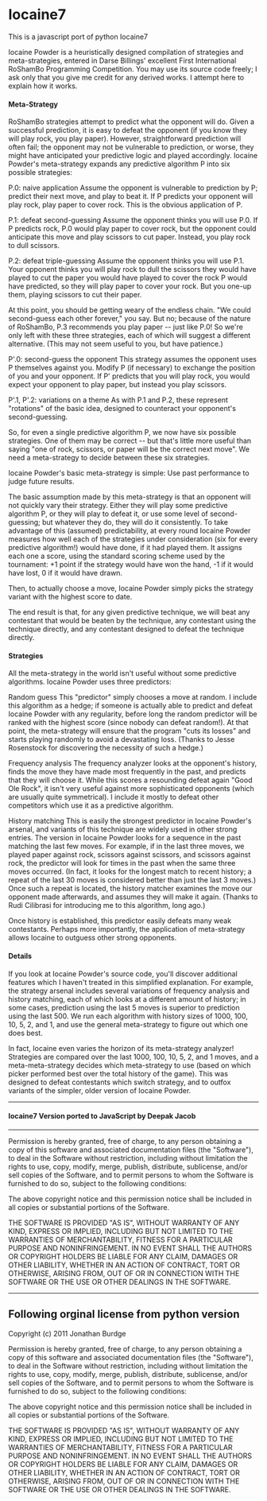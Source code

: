 # Iocaine7

This is a javascript port of python Iocaine7

Iocaine Powder is a heuristically designed compilation of strategies and meta-strategies,
entered in Darse Billings' excellent First International RoShamBo Programming Competition.
You may use its source code freely; I ask only that you give me credit for any derived works.
I attempt here to explain how it works.

#### Meta-Strategy

RoShamBo strategies attempt to predict what the opponent will do. Given a successful
prediction, it is easy to defeat the opponent (if you know they will play rock, you play
paper). However, straightforward prediction will often fail; the opponent may not be
vulnerable to prediction, or worse, they might have anticipated your predictive logic and
played accordingly. Iocaine Powder's meta-strategy expands any predictive algorithm P into
six possible strategies:

P.0: naive application Assume the opponent is vulnerable to prediction by P; predict their
next move, and play to beat it. If P predicts your opponent will play rock, play paper to
cover rock. This is the obvious application of P.

P.1: defeat second-guessing Assume the opponent thinks you will use P.0. If P predicts rock,
P.0 would play paper to cover rock, but the opponent could anticipate this move and play
scissors to cut paper. Instead, you play rock to dull scissors.

P.2: defeat triple-guessing Assume the opponent thinks you will use P.1. Your opponent thinks
you will play rock to dull the scissors they would have played to cut the paper you would
have played to cover the rock P would have predicted, so they will play paper to cover your
rock. But you one-up them, playing scissors to cut their paper.

At this point, you should be getting weary of the endless chain. "We could second-guess each
other forever," you say. But no; because of the nature of RoShamBo, P.3 recommends you play
paper -- just like P.0! So we're only left with these three strategies, each of which will
suggest a different alternative. (This may not seem useful to you, but have patience.)

P'.0: second-guess the opponent This strategy assumes the opponent uses P themselves against
you. Modify P (if necessary) to exchange the position of you and your opponent. If P'
predicts that you will play rock, you would expect your opponent to play paper, but instead
you play scissors.

P'.1, P'.2: variations on a theme As with P.1 and P.2, these represent "rotations" of the
basic idea, designed to counteract your opponent's second-guessing.

So, for even a single predictive algorithm P, we now have six possible strategies. One of
them may be correct -- but that's little more useful than saying "one of rock, scissors, or
paper will be the correct next move". We need a meta-strategy to decide between these six
strategies.

Iocaine Powder's basic meta-strategy is simple: Use past performance to judge future results.

The basic assumption made by this meta-strategy is that an opponent will not quickly vary
their strategy. Either they will play some predictive algorithm P, or they will play to
defeat it, or use some level of second-guessing; but whatever they do, they will do it
consistently. To take advantage of this (assumed) predictability, at every round Iocaine
Powder measures how well each of the strategies under consideration (six for every predictive
algorithm!) would have done, if it had played them. It assigns each one a score, using the
standard scoring scheme used by the tournament: +1 point if the strategy would have won the
hand, -1 if it would have lost, 0 if it would have drawn.

Then, to actually choose a move, Iocaine Powder simply picks the strategy variant with the
highest score to date.

The end result is that, for any given predictive technique, we will beat any contestant that
would be beaten by the technique, any contestant using the technique directly, and any
contestant designed to defeat the technique directly.

#### Strategies

All the meta-strategy in the world isn't useful without some predictive algorithms. Iocaine
Powder uses three predictors:

Random guess This "predictor" simply chooses a move at random. I include this algorithm as a
hedge; if someone is actually able to predict and defeat Iocaine Powder with any regularity,
before long the random predictor will be ranked with the highest score (since nobody can
defeat random!). At that point, the meta-strategy will ensure that the program "cuts its
losses" and starts playing randomly to avoid a devastating loss. (Thanks to Jesse Rosenstock
for discovering the necessity of such a hedge.)

Frequency analysis The frequency analyzer looks at the opponent's history, finds the move
they have made most frequently in the past, and predicts that they will choose it. While this
scores a resounding defeat again "Good Ole Rock", it isn't very useful against more
sophisticated opponents (which are usually quite symmetrical). I include it mostly to defeat
other competitors which use it as a predictive algorithm.

History matching This is easily the strongest predictor in Iocaine Powder's arsenal, and
variants of this technique are widely used in other strong entries. The version in Iocaine
Powder looks for a sequence in the past matching the last few moves. For example, if in the
last three moves, we played paper against rock, scissors against scissors, and scissors
against rock, the predictor will look for times in the past when the same three moves
occurred. (In fact, it looks for the longest match to recent history; a repeat of the last 30
moves is considered better than just the last 3 moves.) Once such a repeat is located, the
history matcher examines the move our opponent made afterwards, and assumes they will make it
again. (Thanks to Rudi Cilibrasi for introducing me to this algorithm, long ago.)

Once history is established, this predictor easily defeats many weak contestants. Perhaps
more importantly, the application of meta-strategy allows Iocaine to outguess other strong
opponents.

#### Details

If you look at Iocaine Powder's source code, you'll discover additional features which I
haven't treated in this simplified explanation. For example, the strategy arsenal includes
several variations of frequency analysis and history matching, each of which looks at a
different amount of history; in some cases, prediction using the last 5 moves is superior to
prediction using the last 500. We run each algorithm with history sizes of 1000, 100, 10, 5,
2, and 1, and use the general meta-strategy to figure out which one does best.

In fact, Iocaine even varies the horizon of its meta-strategy analyzer! Strategies are
compared over the last 1000, 100, 10, 5, 2, and 1 moves, and a meta-meta-strategy decides
which meta-strategy to use (based on which picker performed best over the total history of
the game). This was designed to defeat contestants which switch strategy, and to outfox
variants of the simpler, older version of Iocaine Powder.

---
#### Iocaine7 Version ported to JavaScript by Deepak Jacob
---

Permission is hereby granted, free of charge, to any person obtaining
a copy of this software and associated documentation files (the
"Software"), to deal in the Software without restriction, including
without limitation the rights to use, copy, modify, merge, publish,
distribute, sublicense, and/or sell copies of the Software, and to
permit persons to whom the Software is furnished to do so, subject
to the following conditions:

The above copyright notice and this permission notice shall be
included in all copies or substantial portions of the Software.

THE SOFTWARE IS PROVIDED "AS IS", WITHOUT WARRANTY OF ANY KIND,
EXPRESS OR IMPLIED, INCLUDING BUT NOT LIMITED TO THE WARRANTIES OF
MERCHANTABILITY, FITNESS FOR A PARTICULAR PURPOSE AND NONINFRINGEMENT.
IN NO EVENT SHALL THE AUTHORS OR COPYRIGHT HOLDERS BE LIABLE FOR ANY
CLAIM, DAMAGES OR OTHER LIABILITY, WHETHER IN AN ACTION OF CONTRACT,
TORT OR OTHERWISE, ARISING FROM, OUT OF OR IN CONNECTION WITH THE
SOFTWARE OR THE USE OR OTHER DEALINGS IN THE SOFTWARE.

---
Following orginal license from python version
---

Copyright (c) 2011 Jonathan Burdge

Permission is hereby granted, free of charge, to any person obtaining
a copy of this software and associated documentation files (the
"Software"), to deal in the Software without restriction, including
without limitation the rights to use, copy, modify, merge, publish,
distribute, sublicense, and/or sell copies of the Software, and to
permit persons to whom the Software is furnished to do so, subject
to the following conditions:

The above copyright notice and this permission notice shall be
included in all copies or substantial portions of the Software.

THE SOFTWARE IS PROVIDED "AS IS", WITHOUT WARRANTY OF ANY KIND,
EXPRESS OR IMPLIED, INCLUDING BUT NOT LIMITED TO THE WARRANTIES OF
MERCHANTABILITY, FITNESS FOR A PARTICULAR PURPOSE AND NONINFRINGEMENT.
IN NO EVENT SHALL THE AUTHORS OR COPYRIGHT HOLDERS BE LIABLE FOR ANY
CLAIM, DAMAGES OR OTHER LIABILITY, WHETHER IN AN ACTION OF CONTRACT,
TORT OR OTHERWISE, ARISING FROM, OUT OF OR IN CONNECTION WITH THE
SOFTWARE OR THE USE OR OTHER DEALINGS IN THE SOFTWARE.
